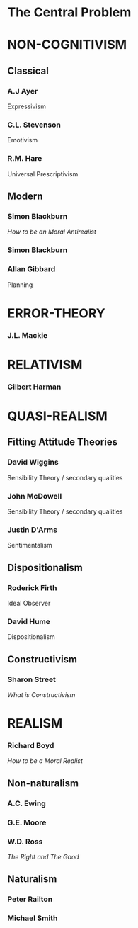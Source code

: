 # The Central Problem

# NON-COGNITIVISM

## Classical

### A.J Ayer 

Expressivism

### C.L. Stevenson

Emotivism

### R.M. Hare

Universal Prescriptivism

## Modern

### Simon Blackburn 

_How to be an Moral Antirealist_

### Simon Blackburn

### Allan Gibbard

Planning

# ERROR-THEORY

### J.L. Mackie 

# RELATIVISM

### Gilbert Harman 

# QUASI-REALISM

## Fitting Attitude Theories

### David Wiggins 

Sensibility Theory / secondary qualities

### John McDowell

Sensibility Theory / secondary qualities

### Justin D'Arms

Sentimentalism

## Dispositionalism

### Roderick Firth 

Ideal Observer

### David Hume

Dispositionalism

## Constructivism

### Sharon Street 

_What is Constructivism_

# REALISM

### Richard Boyd 

_How to be a Moral Realist_

## Non-naturalism

### A.C. Ewing

### G.E. Moore

### W.D. Ross

_The Right and The Good_

## Naturalism

### Peter Railton

### Michael Smith